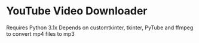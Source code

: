 # YouTube Video Downloader
Requires Python 3.1x
Depends on customtkinter, tkinter, PyTube and ffmpeg to convert mp4 files to mp3
